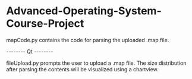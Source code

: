 # Advanced-Operating-System-Course-Project

mapCode.py contains the code for parsing the uploaded .map file.

-------- Qt --------

fileUpload.py prompts the user to upload a .map file. The size distribution after parsing the contents will be visualized using a chartview.
